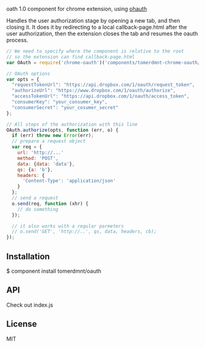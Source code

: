 
oath 1.0 component for chrome extension, using [ohauth](https://github.com/tmcw/ohauth)

Handles the user authorization stage by opening a new tab, and then closing it. It does it by redirecting to a local callback-page.html after the user authorization, then the extension closes the tab and resumes the oauth process.

```js
// We need to specify where the component is relative to the root
// so the extension can find callback-page.html
var OAuth = require('chrome-oauth')('components/tomerdmnt-chrome-oauth/');

// OAuth options
var opts = {
  "requestTokenUrl": "https://api.dropbox.com/1/oauth/request_token",
  "authorizeUrl": "https://www.dropbox.com/1/oauth/authorize",
  "accessTokenUrl": "https://api.dropbox.com/1/oauth/access_token",
  "consumerKey": "your_consumer_key",
  "consumerSecret": "your_cosumer_secret"
};

// All steps of the authorization with this line
OAuth.authorize(opts, function (err, o) {
  if (err) throw new Error(err);
  // prepare a request object
  var req = {
    url: 'http://...'
    method: 'POST',
    data: {data: 'data'},
    qs: {a: 'b'},
    headers: {
      'Content-Type': 'application/json'
    }
  };
  // send a request
  o.send(req, function (xhr) { 
    // do something
  });

  // it also works with a regular parmeters
  // o.send('GET', 'http://..', qs, data, headers, cb);
});
```

## Installation

  $ component install tomerdmnt/oauth

## API

Check out index.js

## License

  MIT
